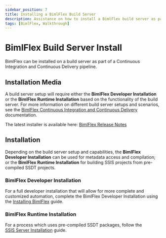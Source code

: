 ```yaml
---
sidebar_position: 7
title: Installing a BimlFlex Build Server
description: Assistance on how to install a BimlFlex build server as part of a CI/CD pipeline
tags: [BimlFlex, Walkthrough]
---
```

# BimlFlex Build Server Install

BimlFlex can be installed on a build server as part of a Continuous Integration and Continuous Delivery pipeline.

## Installation Media

A build server setup will require either the **BimlFlex Developer Installation** or the **BimlFlex Runtime Installation** based on the functionality of the build server. For more information on different build server setups and scenarios, see the [BimlFlex Continuous Integration and Continuous Delivery](../technology-adf/continuous-integration-and-continuous-delivery) documentation.  

The latest installer is available here: [BimlFlex Release Notes](../release-notes)

## Installation

Depending on the build server setup and capabilities, the **BimlFlex Developer Installation** can be used for metadata access and compilation; or the **BimlFlex Runtime Installation** for building SSIS projects from pre-compiled SSDT projects.

### BimlFlex Developer Installation

For a full developer installation that will allow for more complete and customized automation, complete the BimlFlex Developer Installation using the [Installing BimlFlex](./installing-bimlflex) guide.

### BimlFlex Runtime Installation

For a process which uses pre-compiled SSDT packages, follow the [SSIS Server Installation](./installing-ssis-server) guide.
